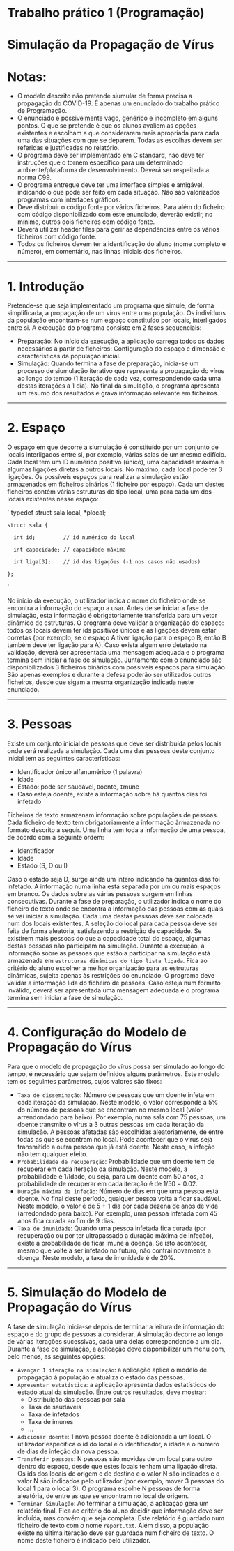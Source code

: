 # Trabalho prático 1 (Programação)

# Simulação da Propagação de Vírus


# Notas:

- O modelo descrito não pretende siumular de forma precisa a propagação do COVID-19. É apenas um enunciado do trabalho prático de Programação.
- O enunciado é possivelmente vago, genérico e incompleto em alguns pontos. O que se pretende é que os alunos avaliem as opções existentes e escolham a que considerarem mais apropriada para cada uma das situações com que se deparem. Todas as escolhas devem ser referidas e justificadas no relatório.
- O programa deve ser implementado em C standard, não deve ter instruções que o tornem específico para um determinado ambiente/plataforma de desenvolvimento. Deverá ser respeitada a norma C99.
 - O programa entregue deve ter uma interface simples e amigável, indicando o que pode ser feito em cada situação. Não são valorizados programas com interfaces gráficos.
 - Deve distribuir o código fonte por vários ficheiros. Para além do ficheiro com código disponibilizado com este enunciado, deverão existir, no mínimo, outros dois ficheiros com código fonte.
 - Deverá utilizar header files para gerir as dependências entre os vários ficheiros com código fonte.
 - Todos os ficheiros devem ter a identificação do aluno (nome completo e número), em comentário, nas linhas iniciais dos ficheiros.

---

# 1. Introdução

  Pretende-se que seja implementado um programa que simule, de forma simplificada, a propagação de um vírus entre uma população. Os indivíduos da população encontram-se num espaço constituído por locais, interligados entre si. A execução do programa consiste em 2 fases sequenciais:

 - Preparação: No início da execução, a aplicação carrega todos os dados necessários a partir de ficheiros: Configuração do espaço e dimensão e características da população inicial.
 - Simulação: Quando termina a fase de preparação, inicia-se um processo de siumulação iterativo que representa a propagação do vírus ao longo do tempo (1 iteração de cada vez, correspondendo cada uma destas iterações a 1 dia). No final da simulação, o programa apresenta um resumo dos resultados e grava informação relevante em ficheiros.

---

# 2. Espaço

  O espaço em que decorre a siumulação é constituído por um conjunto de locais interligados entre si, por exemplo, várias salas de um mesmo edifício.
  Cada local tem um ID numérico positivo (único), uma capacidade máxima e algumas ligações diretas a outros locais. No máximo, cada local pode ter 3 ligações.
  Os possíveis espaços para realizar a simulação estão armazenados em ficheiros binários (1 ficheiro por espaço). Cada um destes ficheiros contém várias estruturas do tipo local, uma para cada um dos locais existentes nesse espaço:

`
    typedef struct sala local, *plocal;
    
    struct sala {
    
      int id;         // id numérico do local
      
      int capacidade; // capacidade máxima
      
      int liga[3];    // id das ligações (-1 nos casos não usados)
      
    };
 `

  No início da execução, o utilizador indica o nome do ficheiro onde se encontra a informação do espaço a usar. Antes de se iniciar a fase de simulação, esta informação é obrigatoriamente transferida para um vetor dinâmico de estruturas.
  O programa deve validar a organização do espaço: todos os locais devem ter ids positivos únicos e as ligações devem estar corretas (por exemplo, se o espaço A tiver ligação para o espaço B, então B também deve ter ligação para A). Caso exista algum erro detetado na validação, deverá ser apresentada uma mensagem adequada e o programa termina sem iniciar a fase de simulação.
  Juntamente com o enunciado são disponibilizados 3 ficheiros binários com possíveis espaços para simulação. São apenas exemplos e durante a defesa poderão ser utilizados outros ficheiros, desde que sigam a mesma organização indicada neste enunciado.

---

# 3. Pessoas

  Existe um conjunto inicial de pessoas que deve ser distribuída pelos locais onde será realizada a simulação. Cada uma das pessoas deste conjunto inicial tem as seguintes características:
 - Identificador único alfanumérico (1 palavra)
 - Idade
 - Estado: pode ser `S`audável, `D`oente, `I`mune
 - Caso esteja doente, existe a informação sobre há quantos dias foi infetado

  Ficheiros de texto armazenam informação sobre populações de pessoas. Cada ficheiro de texto tem obrigatoriamente a informação ãrmazenada no formato descrito a seguir.
  Uma linha tem toda a informação de uma pessoa, de acordo com a seguinte ordem:
  - Identificador
  - Idade
  - Estado (S, D ou I)

  Caso o estado seja D, surge ainda um intero indicando há quantos dias foi infetado. A informação numa linha está separada por um ou mais espaços em branco. Os dados sobre as várias pessoas surgem em linhas consecutivas.
  Durante a fase de preparação, o utilizador indica o nome do ficheiro de texto onde se encontra a informação das pessoas com as quais se vai iniciar a simulação. Cada uma destas pessoas deve ser colocada num dos locais existentes. A seleção do local para cada pessoa deve ser  feita de forma aleatória, satisfazendo a restrição de capacidade. Se existirem mais pessoas do que a capacidade total do espaço, algumas destas pessoas não participam na simulação.
  Durante a execução, a informação sobre as pessoas que estão a participar na simulação está armazenada em `estruturas dinâmicas do tipo lista ligada`. Fica ao critério do aluno escolher a melhor organização para as estruturas dinâmicas, sujeita apenas às restrições do enunciado.
  O programa deve validar a informação lida do ficheiro de pessoas. Caso esteja num formato inválido, deverá ser apresentada uma mensagem adequada e o programa termina sem iniciar a fase de simulação.

---

# 4. Configuração do Modelo de Propagação do Vírus

  Para que o modelo de propagação do vírus possa ser simulado ao longo do tempo, é necessário que sejam definidos alguns parâmetros. Este modelo tem os seguintes parâmetros, cujos valores são fixos:
  - `Taxa de disseminação`: Número de pessoas que um doente infeta em cada iteração da simulação. Neste modelo, o valor corresponde a 5% do número de pessoas que se encontram no mesmo local (valor arrendondado para baixo). Por exemplo, numa sala com 75 pessoas, um doente transmite o vírus a 3 outras pessoas  em cada iteração da simulação. A pessoas afetadas são escolhidas aleatoriamente, de entre todas as que se econtram no local. Pode acontecer que o vírus seja transmitido a outra pessoa que já está doente. Neste caso, a infeção não tem qualquer efeito.
  - `Probabilidade de recuperação`: Probabilidade que um doente tem de recuperar em cada iteração da simulação. Neste modelo, a probabilidade é 1/Idade, ou seja, para um doente com 50 anos, a probabilidade de recuperar em cada iteração é de 1/50 = 0.02.
  - `Duração máxima da infeção`: Número de dias em que uma pessoa está doente. No final deste período, qualquer pessoa volta a ficar saudável. Neste modelo, o valor é de 5 + 1 dia por cada dezena de anos de vida (arredondado para baixo). Por exemplo, uma pessoa infetada com 45 anos fica curada ao fim de 9 dias.
  - `Taxa de imunidade`: Quando uma pessoa infetada fica curada (por recuperação ou por ter ultrapassado a duração máxima de infeção), existe a probabilidade de ficar imune à doença. Se isto acontecer, mesmo que volte a ser infetado no futuro, não contrai novamente a doença. Neste modelo, a taxa de imunidade é de 20%.

---

# 5. Simulação do Modelo de Propagação do Vírus

  A fase de simulação inicia-se depois de terminar a leitura de informação do espaço e do grupo de pessoas a considerar. A simulação decorre ao longo de várias iterações sucessivas, cada uma delas correspondendo a um dia. Durante a fase de simulação, a aplicação deve disponibilizar um menu com, pelo menos, as seguintes opções:
  - `Avançar 1 iteração na simulação`: a aplicação aplica o modelo de propagação à população e atualiza o estado das pessoas.
  - `Apresentar estatística`: a aplicação apresenta dados estatísticos do estado atual da simulação. Entre outros resultados, deve mostrar:
    - Distribuição das pessoas por sala
    - Taxa de saudáveis
    - Taxa de infetados
    - Taxa de imunes
    - ...
  - `Adicionar doente`: 1 nova pessoa doente é adicionada a um local. O utilizador especifica o id do local e o identificador, a idade e o número de dias de infeção da nova pessoa.
  - `Transferir pessoas`: N pessoas são movidas de um local para outro dentro do espaço, desde que estes locais tenham uma ligação direta. Os ids dos locais de origem e de destino e o valor N são indicados e o valor N são indicados pelo utilizador (por exemplo, mover 3 pessoas do local 1 para o local 3). O programa escolhe N pessoas de forma aleatória, de entre as que se encontram no local de origem.
  - `Terminar Simulação`: Ao terminar a simulação, a aplicação gera um relatório final. Fica ao critério do aluno decidir que informação deve ser incluída, mas convém que seja completa. Este relatório é guardado num ficheiro de texto com o nome `report.txt`. Além disso, a população existe na última iteração deve ser guardada num ficheiro de texto. O nome deste ficheiro é indicado pelo utilizador.
